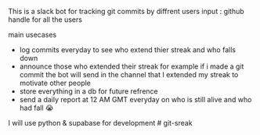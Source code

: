 This is a slack bot for tracking git commits by diffrent users
input : github handle for all the users

main usecases
- log commits everyday to see who extend thier streak and who falls down
- announce those who extended their streak
    for example if i made a git commit the bot will send in the channel that I extended my streak to motivate other people
- store everything in a db for future refrence
- send a daily report at 12 AM GMT everyday on who is still alive and who had fall :sob:

I will use python & supabase for development #   g i t - s r e a k  
 